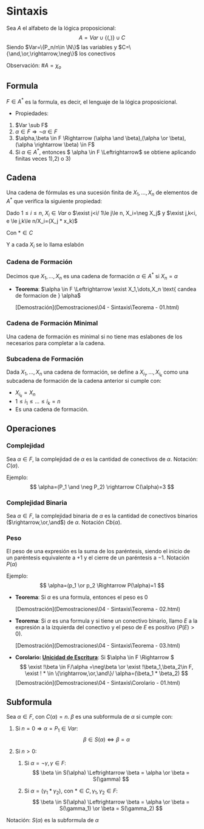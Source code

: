# Sintaxis

Sea $A$ el alfabeto de la lógica proposicional:
$$
A=Var \cup \{(,)\} \cup C
$$
Siendo $Var=\{P_n/n\in \N\}$ las variables y $C=\{\and,\or,\rightarrow,\neg\}$ los conectivos

Observación: $\#A=\chi_o$

## Formula

$F\in A^*$ es la formula, es decir, el lenguaje de la lógica proposicional. 

-  Propiedades:
  1. $Var \sub F$
  2. $\alpha \in F \Rightarrow \neg \alpha \in F$
  3. $\alpha,\beta \in F \Rightarrow (\alpha \and \beta),(\alpha \or \beta),(\alpha \rightarrow \beta) \in F$
  4. Si $\alpha \in A^*$, entonces $ \alpha \in F \Leftrightarrow$ se obtiene aplicando finitas veces 1),2) o 3)

## Cadena

Una cadena de fórmulas es una sucesión finita de $X_1,\dots,X_n$ de elementos de $A^*$ que verifica la siguiente propiedad:

Dado $1 \le i \le n$, $X_i\in Var$ o $\exist j<i/ 1\le j\le n, X_i=\neg X_j$ y $\exist j,k<i, e \le j,k\le n/X_i=(X_j * x_k)$

Con $* \in C$

Y a cada $X_i$ se lo llama eslabón

### Cadena de Formación

Decimos que $X_1,\dots,X_n$ es una cadena de formación $\alpha \in A^*$ si $X_n = \alpha$

- **Teorema**: $\alpha \in F \Leftrightarrow \exist X_1,\dots,X_n \text{ candea de formacion de } \alpha$ 

   [Demostración](Demostraciones\04 - Sintaxis\Teorema - 01.html)

### Cadena de Formación Minimal

Una cadena de formación es minimal si no tiene mas eslabones de los necesarios para completar a la cadena.

### Subcadena de Formación

Dada $X_1,\dots,X_n$ una cadena de formación, se define a $X_{i_1},\dots,X_{i_k}$ como una subcadena de formación de la cadena anterior si cumple con:

- $X_{i_k} = X_n$
- $1\leq i_1 \le \dots \le i_k=n$
- Es una cadena de formación.

## Operaciones

### Complejidad 

Sea $\alpha \in F$, la complejidad de $\alpha$ es la cantidad de conectivos de $\alpha$. Notación: $C(\alpha)$.

Ejemplo:
$$
\alpha=(P_1 \and \neg P_2) \rightarrow C(\alpha)=3
$$

### Complejidad Binaria

Sea $\alpha \in F$, la complejidad binaria de $\alpha$ es la cantidad de conectivos binarios ($\rightarrow,\or,\and$) de $\alpha$. Notación $Cb(\alpha)$.

### Peso

El peso de una expresión es la suma de los paréntesis, siendo el inicio de un paréntesis equivalente a $+1$ y el cierre de un paréntesis a $-1$. Notación $P(\alpha)$

Ejemplo:
$$
\alpha=(p_1 \or p_2 \Rightarrow P(\alpha)=1
$$

- **Teorema**: Si $\alpha$ es una formula, entonces el peso es $0$

   [Demostración](Demostraciones\04 - Sintaxis\Teorema - 02.html) 

- **Teorema**: Si $\alpha$ es una formula y si  tiene un conectivo binario, llamo $E$ a la expresión a la izquierda del conectivo y el peso de $E$ es positivo ($P(E)>0$).

   [Demostración](Demostraciones\04 - Sintaxis\Teorema - 03.html) 

- **Corolario: <u>Unicidad de Escritura</u>**: Si $\alpha \in F \Rightarrow $
   $$
   \exist !\beta \in F/\alpha =\neg\beta \or \exist !\beta_1,\beta_2\in F, \exist ! * \in \{\rightarrow,\or,\and\}/ \alpha=(\beta_1 * \beta_2)
   $$
    [Demostración](Demostraciones\04 - Sintaxis\Corolario - 01.html) 

## Subformula

Sea $\alpha \in F$, con $C(\alpha)=n$. $\beta$ es una subformula de $\alpha$ si cumple con:

1. Si $n=0 \Rightarrow \alpha = P_1 \in Var$:
   $$
   \beta \in S(\alpha) \Leftrightarrow \beta = \alpha
   $$

2. Si $n>0$:

   1. Si $\alpha=\neg \gamma, \gamma \in F$:
      $$
      \beta \in S(\alpha) \Leftrightarrow \beta = \alpha \or \beta = S(\gamma)
      $$

   2. Si $\alpha=(\gamma_1 * \gamma_2)$, con $* \in C, \gamma_1,\gamma_2 \in F$:
      $$
      \beta \in S(\alpha) \Leftrightarrow \beta = \alpha \or \beta = S(\gamma_1) \or \beta = S(\gamma_2)
      $$

Notación: $S(\alpha)$ es la subformula de $\alpha$ 